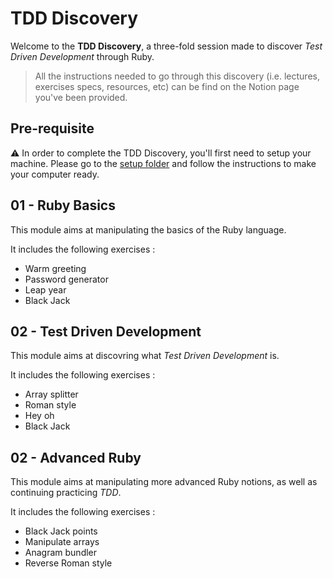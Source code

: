 # TDD Discovery

Welcome to the **TDD Discovery**, a three-fold session made to discover *Test Driven Development* through Ruby.

> All the instructions needed to go through this discovery (i.e. lectures, exercises specs, resources, etc) can be find on the Notion page you've been provided.

## Pre-requisite

:warning: In order to complete the TDD Discovery, you'll first need to setup your machine. Please go to the [setup folder](https://github.com/DonatienD/TDD-Discovery/tree/master/00-Setup) and follow the instructions to make your computer ready.

## 01 - Ruby Basics

This module aims at manipulating the basics of the Ruby language.

It includes the following exercises :

- Warm greeting
- Password generator
- Leap year
- Black Jack

## 02 - Test Driven Development

This module aims at discovring what *Test Driven Development* is.

It includes the following exercises :

- Array splitter
- Roman style
- Hey oh
- Black Jack

## 02 - Advanced Ruby

This module aims at manipulating more advanced Ruby notions, as well as continuing practicing *TDD*.

It includes the following exercises :

- Black Jack points
- Manipulate arrays
- Anagram bundler
- Reverse Roman style
